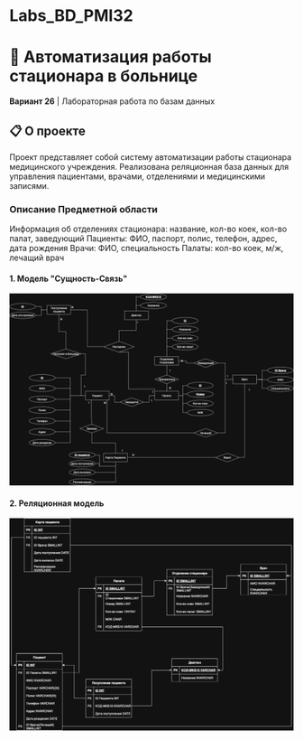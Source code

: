 # Labs_BD_PMI32
# 🏥 Автоматизация работы стационара в больнице

**Вариант 26** | Лабораторная работа по базам данных

## 📋 О проекте

Проект представляет собой систему автоматизации работы стационара медицинского учреждения. Реализована реляционная база данных для управления пациентами, врачами, отделениями и медицинскими записями.

### Описание Предметной области

Информация об отделениях стационара: название, кол-во коек, кол-во палат, заведующий
Пациенты: ФИО, паспорт, полис, телефон, адрес, дата рождения
Врачи: ФИО, специальность
Палаты: кол-во коек, м/ж, лечащий врач


#### 1. Модель "Сущность-Связь"

![ER Diagram](Images/сущность-связь.jpg)

#### 2. Реляционная модель

![Relational Model](Images/реляционная.jpg)
